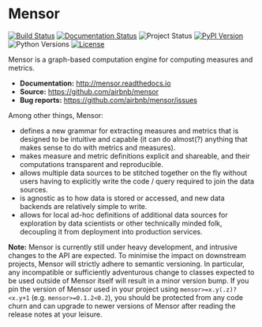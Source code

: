 # Mensor
[![Build Status](https://travis-ci.org/airbnb/mensor.svg?branch=master)](https://travis-ci.org/airbnb/mensor)
[![Documentation Status](https://readthedocs.org/projects/mensor/badge/?version=latest)](http://mensor.readthedocs.io/en/latest/?badge=latest)
![Project Status](https://img.shields.io/pypi/status/mensor.svg)
[![PyPI Version](https://img.shields.io/pypi/v/mensor.svg)](https://pypi.org/project/mensor/)
![Python Versions](https://img.shields.io/pypi/pyversions/mensor.svg)
[![License](https://img.shields.io/github/license/airbnb/mensor.svg)](https://github.com/airbnb/mensor/blob/master/LICENSE)

Mensor is a graph-based computation engine for computing measures and metrics.

- **Documentation:** http://mensor.readthedocs.io
- **Source:** https://github.com/airbnb/mensor
- **Bug reports:** https://github.com/airbnb/mensor/issues

Among other things, Mensor:

- defines a new grammar for extracting measures and metrics that is designed to
  be intuitive and capable (it can do almost(?) anything that makes sense to
  do with metrics and measures).
- makes measure and metric definitions explicit and shareable, and their
  computations transparent and reproducible.
- allows multiple data sources to be stitched together on the fly without users
  having to explicitly write the code / query required to join the data sources.
- is agnostic as to how data is stored or accessed, and new data backends are
  relatively simple to write.
- allows for local ad-hoc definitions of additional data sources for exploration
  by data scientists or other technically minded folk, decoupling it from
  deployment into production services.

**Note:** Mensor is currently still under heavy development, and intrusive
changes to the API are expected. To minimise the impact on downstream projects,
Mensor will strictly adhere to semantic versioning. In particular, any
incompatible or sufficiently adventurous change to classes expected to be used
outside of Mensor itself will result in a minor version bump. If you pin the
version of Mensor used in your project using `mensor>=x.y(.z)?<x.y+1`
(e.g. `mensor>=0.1.2<0.2`), you should be protected from any code churn and can
upgrade to newer versions of Mensor after reading the release notes at your
leisure.
